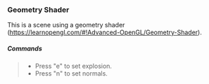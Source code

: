 ### Geometry Shader

This is a scene using a geometry shader (https://learnopengl.com/#!Advanced-OpenGL/Geometry-Shader).

##### Commands

>* Press "e" to set explosion.
>* Press "n" to set normals.